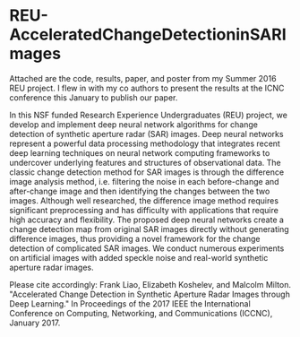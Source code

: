 # REU-AcceleratedChangeDetectioninSARImages
Attached are the code, results, paper, and poster from my Summer 2016 REU project. I flew in with my co authors to present the results at the ICNC conference this January to publish our paper.

In this NSF funded Research Experience Undergraduates (REU) project, we develop and implement
deep neural network algorithms for change detection of
synthetic aperture radar (SAR) images. Deep neural
networks represent a powerful data processing
methodology that integrates recent deep learning
techniques on neural network computing frameworks to
undercover underlying features and structures of
observational data. The classic change detection method for
SAR images is through the difference image analysis
method, i.e. filtering the noise in each before-change and
after-change image and then identifying the changes
between the two images. Although well researched, the
difference image method requires significant preprocessing
and has difficulty with applications that require
high accuracy and flexibility. The proposed deep neural
networks create a change detection map from original SAR
images directly without generating difference images, thus
providing a novel framework for the change detection of
complicated SAR images. We conduct numerous
experiments on artificial images with added speckle noise
and real-world synthetic aperture radar images.

Please cite accordingly:
Frank Liao, Elizabeth Koshelev, and Malcolm Milton. "Accelerated Change Detection in Synthetic Aperture Radar Images through Deep Learning." In Proceedings of the 2017 IEEE the International Conference on Computing, Networking, and Communications (ICCNC), January 2017.
